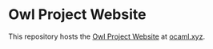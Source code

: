 # Owl Project Website

This repository hosts the [Owl Project Website](https://owlbarn.github.io/) at [ocaml.xyz](https://ocaml.xyz/).

